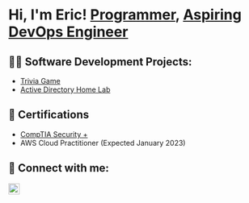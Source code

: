 <h1>Hi, I'm Eric! <a href="https://github.com/ericthomas98">Programmer</a>, <a href="https://www.linkedin.com/in/ericthomas98/">Aspiring DevOps Engineer</a></h1>

<h2>👨‍💻 Software Development Projects:</h2>

- [Trivia Game](https://github.com/ericthomas98/Undergraduate-Coursework/tree/main/Java/TriviaGame)
- [Active Directory Home Lab](https://github.com/ericthomas98/Recreational-Software-Development/tree/main/PowerShell/AD-HomeLab)

<h2>📃 Certifications</h2>

- [CompTIA Security +](https://github.com/ericthomas98/Samohtsu/blob/main/Security%2B%20Card%20.pdf) 
- AWS Cloud Practitioner (Expected January 2023)
<h2> 🤳 Connect with me:</h2>

[<img align="left" alt="Eric Thomas | LinkedIn" width="22px" src="https://cdn.jsdelivr.net/npm/simple-icons@v3/icons/linkedin.svg" />][linkedin]

[linkedin]: https://linkedin.com/in/ericthomas98
